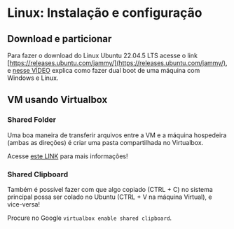 # Linux: Instalação e configuração 

## Download e particionar

Para fazer o download do Linux Ubuntu 22.04.5 LTS acesse o link [https://releases.ubuntu.com/jammy/](https://releases.ubuntu.com/jammy/), e [nesse VÍDEO](https://www.youtube.com/watch?v=VK4eCi7ktCE) explica como fazer dual boot de uma máquina com Windows e Linux.

## VM usando Virtualbox

### Shared Folder

Uma boa maneira de transferir arquivos entre a VM e a máquina hospedeira (ambas as direções) é criar uma pasta compartilhada no Virtualbox.

Acesse [este LINK](https://carleton.ca/scs/tech-support/troubleshooting-guides/creating-a-shared-folder-in-virtualbox/) para mais informações!

### Shared Clipboard

Também é possível fazer com que algo copiado (CTRL + C) no sistema principal possa ser colado no Ubuntu (CTRL + V na máquina Virtual), e vice-versa!

Procure no Google `virtualbox enable shared clipboard`.